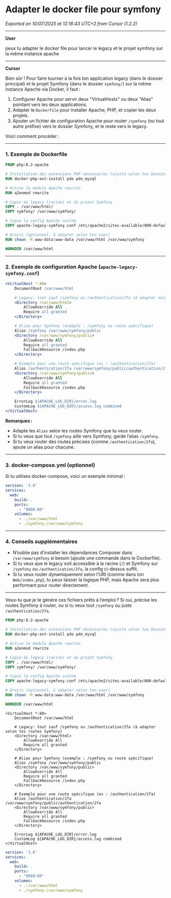 # Adapter le docker file pour symfony
_Exported on 10/07/2025 at 12:16:43 UTC+2 from Cursor (1.2.2)_

---

**User**

peux tu adapter le docker file pour lancer le legacy et le projet symfony sur la même instance apache

---

**Cursor**

Bien sûr ! Pour faire tourner à la fois ton application legacy (dans le dossier principal) et le projet Symfony (dans le dossier `symfony/`) sur la même instance Apache via Docker, il faut :

1. Configurer Apache pour servir deux "VirtualHosts" ou deux "Alias" pointant vers les deux applications.
2. Adapter le `Dockerfile` pour installer Apache, PHP, et copier les deux projets.
3. Ajouter un fichier de configuration Apache pour router `/symfony` (ou tout autre préfixe) vers le dossier Symfony, et le reste vers le legacy.

Voici comment procéder :

---

### 1. Exemple de Dockerfile

```Dockerfile
FROM php:8.2-apache

# Installation des extensions PHP nécessaires (ajuste selon tes besoins)
RUN docker-php-ext-install pdo pdo_mysql

# Active le module Apache rewrite
RUN a2enmod rewrite

# Copie du legacy (racine) et du projet Symfony
COPY . /var/www/html/
COPY symfony/ /var/www/symfony/

# Copie la config Apache custom
COPY apache-legacy-symfony.conf /etc/apache2/sites-available/000-default.conf

# Droits (optionnel, à adapter selon ton user)
RUN chown -R www-data:www-data /var/www/html /var/www/symfony

WORKDIR /var/www/html
```

---

### 2. Exemple de configuration Apache (`apache-legacy-symfony.conf`)

```apache
<VirtualHost *:80>
    DocumentRoot /var/www/html

    # Legacy: tout sauf /symfony ou /authentication/2fa (à adapter selon tes routes Symfony)
    <Directory /var/www/html>
        AllowOverride All
        Require all granted
    </Directory>

    # Alias pour Symfony (exemple : /symfony ou route spécifique)
    Alias /symfony /var/www/symfony/public
    <Directory /var/www/symfony/public>
        AllowOverride All
        Require all granted
        FallbackResource /index.php
    </Directory>

    # Exemple pour une route spécifique (ex : /authentication/2fa)
    Alias /authentication/2fa /var/www/symfony/public/authentication/2fa
    <Directory /var/www/symfony/public>
        AllowOverride All
        Require all granted
        FallbackResource /index.php
    </Directory>

    ErrorLog ${APACHE_LOG_DIR}/error.log
    CustomLog ${APACHE_LOG_DIR}/access.log combined
</VirtualHost>
```

**Remarques :**
- Adapte les `Alias` selon les routes Symfony que tu veux router.
- Si tu veux que tout `/symfony` aille vers Symfony, garde l’alias `/symfony`.
- Si tu veux router des routes précises (comme `/authentication/2fa`), ajoute un alias pour chacune.

---

### 3. docker-compose.yml (optionnel)

Si tu utilises docker-compose, voici un exemple minimal :

```yaml
version: '3.8'
services:
  web:
    build: .
    ports:
      - "8080:80"
    volumes:
      - .:/var/www/html
      - ./symfony:/var/www/symfony
```

---

### 4. Conseils supplémentaires

- N’oublie pas d’installer les dépendances Composer dans `/var/www/symfony` si besoin (ajoute une commande dans le Dockerfile).
- Si tu veux que le legacy soit accessible à la racine (`/`) et Symfony sur `/symfony` ou `/authentication/2fa`, la config ci-dessus suffit.
- Si tu veux router dynamiquement selon l’URI (comme dans ton `Web/index.php`), tu peux laisser la logique PHP, mais Apache sera plus performant pour router directement.

---

Veux-tu que je te génère ces fichiers prêts à l’emploi ? Si oui, précise les routes Symfony à router, ou si tu veux tout `/symfony` ou juste `/authentication/2fa`.

```dockerfile
FROM php:8.2-apache

# Installation des extensions PHP nécessaires (ajuste selon tes besoins)
RUN docker-php-ext-install pdo pdo_mysql

# Active le module Apache rewrite
RUN a2enmod rewrite

# Copie du legacy (racine) et du projet Symfony
COPY . /var/www/html/
COPY symfony/ /var/www/symfony/

# Copie la config Apache custom
COPY apache-legacy-symfony.conf /etc/apache2/sites-available/000-default.conf

# Droits (optionnel, à adapter selon ton user)
RUN chown -R www-data:www-data /var/www/html /var/www/symfony

WORKDIR /var/www/html
```

```plaintext
<VirtualHost *:80>
    DocumentRoot /var/www/html

    # Legacy: tout sauf /symfony ou /authentication/2fa (à adapter selon tes routes Symfony)
    <Directory /var/www/html>
        AllowOverride All
        Require all granted
    </Directory>

    # Alias pour Symfony (exemple : /symfony ou route spécifique)
    Alias /symfony /var/www/symfony/public
    <Directory /var/www/symfony/public>
        AllowOverride All
        Require all granted
        FallbackResource /index.php
    </Directory>

    # Exemple pour une route spécifique (ex : /authentication/2fa)
    Alias /authentication/2fa /var/www/symfony/public/authentication/2fa
    <Directory /var/www/symfony/public>
        AllowOverride All
        Require all granted
        FallbackResource /index.php
    </Directory>

    ErrorLog ${APACHE_LOG_DIR}/error.log
    CustomLog ${APACHE_LOG_DIR}/access.log combined
</VirtualHost>
```

```yaml
version: '3.8'
services:
  web:
    build: .
    ports:
      - "8080:80"
    volumes:
      - .:/var/www/html
      - ./symfony:/var/www/symfony
```

